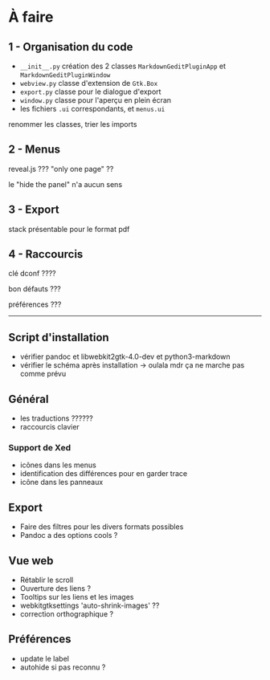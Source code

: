 # À faire

## 1 - Organisation du code

- `__init__.py` création des 2 classes `MarkdownGeditPluginApp` et `MarkdownGeditPluginWindow`
- `webview.py` classe d'extension de `Gtk.Box`
- `export.py` classe pour le dialogue d'export 
- `window.py` classe pour l'aperçu en plein écran
- les fichiers `.ui` correspondants, et `menus.ui`

renommer les classes, trier les imports

## 2 - Menus

reveal.js ??? "only one page" ??

le "hide the panel" n'a aucun sens

## 3 - Export

stack présentable pour le format pdf

## 4 - Raccourcis

clé dconf ????

bon défauts ???

préférences ???









-------

## Script d'installation

- vérifier pandoc et libwebkit2gtk-4.0-dev et python3-markdown
- vérifier le schéma après installation -> oulala mdr ça ne marche pas comme prévu

## Général

- les traductions ??????
- raccourcis clavier

### Support de Xed

- icônes dans les menus
- identification des différences pour en garder trace
- icône dans les panneaux

## Export

- Faire des filtres pour les divers formats possibles
- Pandoc a des options cools ?

## Vue web

- Rétablir le scroll
- Ouverture des liens ?
- Tooltips sur les liens et les images
- webkitgtksettings 'auto-shrink-images' ??
- correction orthographique ?

## Préférences

- update le label
- autohide si pas reconnu ?






